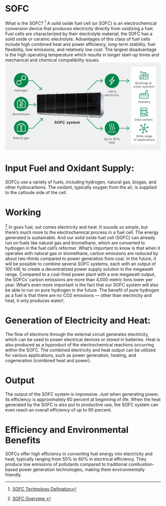 
# SOFC
What is the SOFC? [^1]
A solid oxide fuel cell (or SOFC) is an electrochemical conversion device that produces electricity directly from oxidizing a fuel. Fuel cells are characterized by their electrolyte material; the SOFC has a solid oxide or ceramic electrolyte.
Advantages of this class of fuel cells include high combined heat and power efficiency, long-term stability, fuel flexibility, low emissions, and relatively low cost. The largest disadvantage is the high operating temperature which results in longer start-up times and mechanical and chemical compatibility issues.
![sofc.png](sofc.png)
# Input Fuel and Oxidant Supply:

SOFCs use a variety of fuels, including hydrogen, natural gas, biogas, and other hydrocarbons.
The oxidant, typically oxygen from the air, is supplied to the cathode side of the cell.

# Working 
[^2]
In goes fuel, out comes electricity and heat. It sounds so simple, but there’s much more to the electrochemical process in a fuel cell. The energy generated is sustainable. And our solid oxide fuel cell (SOFC) can already run on fuels like natural gas and biomethane, which are converted to hydrogen in the fuel cell’s reformer. What’s important to know is that when it operates with natural gas or biomethane, carbon emissions are reduced by about two-thirds compared to power generation from coal. In the future, it will be possible to combine several SOFC systems, each with an output of 100 kW, to create a decentralized power supply solution in the megawatt range. Compared to a coal-fired power plant with a one megawatt output, the SOFCs’ carbon emissions are more than 4,000 metric tons lower per year. What’s even more important is the fact that our SOFC system will also be able to run on pure hydrogen in the future. The benefit of pure hydrogen as a fuel is that there are no CO2 emissions — other than electricity and heat, it only produces water!.

# Generation of Electricity and Heat:

The flow of electrons through the external circuit generates electricity, which can be used to power electrical devices or stored in batteries.
Heat is also produced as a byproduct of the electrochemical reactions occurring within the SOFC.
The combined electricity and heat output can be utilized for various applications, such as power generation, heating, and cogeneration (combined heat and power).

# Output
The output of the SOFC system is impressive. Just when generating power, its efficiency is approximately 60 percent at beginning of life. When the heat generated by the SOFC is also put to productive use, the SOFC system can even reach an overall efficiency of up to 90 percent.

# Efficiency and Environmental Benefits

SOFCs offer high efficiency in converting fuel energy into electricity and heat, typically ranging from 50% to 60% in electrical efficiency.
They produce low emissions of pollutants compared to traditional combustion-based power generation technologies, making them environmentally friendly.


[^1]: [SOFC Technology Defination](https://en.wikipedia.org/wiki/Solid_oxide_fuel_cell)

[^2]: [SOFC Overview ](https://www.bosch-hydrogen-energy.com/sofc/how-it-works/)

[^3]: [ SOFC Capex Value](https://www.google.com/search?q=capex+of+sofc+technologies+worldwide+%24%2Fkw&sca_esv=8ab36c672be0c8ca&rlz=1C1GCEA_enIN1087IN1087&ei=5drWZaPAGd6YseMPiu-7iAM&ved=0ahUKEwjjxtzsmr6EAxVeTGwGHYr3DjEQ4dUDCBA&uact=5&oq=capex+of+sofc+technologies+worldwide+%24%2Fkw&gs_lp=Egxnd3Mtd2l6LXNlcnAiKWNhcGV4IG9mIHNvZmMgdGVjaG5vbG9naWVzIHdvcmxkd2lkZSAkL2t3MgUQIRigATIFECEYoAEyBRAhGKABMgUQIRigAUi_TFDRCViZRHABeAGQAQCYAakBoAGiBaoBAzAuNbgBA8gBAPgBAcICChAAGEcY1gQYsAPCAggQABiABBiiBIgGAZAGAw&sclient=gws-wiz-serp)

[^4]: [SOFC Opex Value](https://www.diva-portal.org/smash/get/diva2:1666533/FULLTEXT01.pdf)

[^5]: [SOFC Efficiency](https://www.sciencedirect.com/science/article/pii/S0378775316310011)

[^6]: [SOFC Hydrogen demand](https://www.sciencedirect.com/science/article/abs/pii/S0360544220302693)

[^7]: [SOFC Initial production](https://www.google.com/search?sca_esv=62aa5c07e907627d&rlz=1C1GCEA_enIN1087IN1087&q=electricity+output+from+sofcgt+plant&nfpr=1&sa=X&ved=2ahUKEwj4mrLwgKWEAxX-8DgGHbzUDtsQvgUoAXoECAUQAw&biw=1280&bih=585&dpr=1.5)

[^8]: [ SOFC Heat Production](https://www.bosch.com/stories/sofc-system/)
